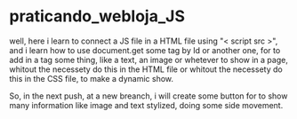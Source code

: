 # praticando_webloja_JS

well, here i learn to connect a JS file in a HTML file using "< script src >", and i learn how to use document.get some tag by Id or another one, for to add in a tag some thing, like a text, an image or whetever to show in a page, whitout the necessety do this in the HTML file or whitout the necessety do this in the CSS file, to make a dynamic show.

So, in the next push, at a new breanch, i will create some button for to show many information like image and text stylized, doing some side movement.
